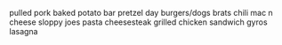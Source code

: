 pulled pork
baked potato bar
pretzel day
burgers/dogs
brats
chili
mac n cheese
sloppy joes
pasta
cheesesteak
grilled chicken sandwich
gyros
lasagna
